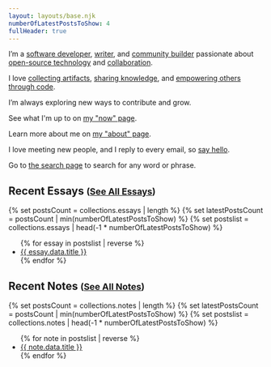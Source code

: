 ```yaml
---
layout: layouts/base.njk
numberOfLatestPostsToShow: 4
fullHeader: true
---
```


I’m a [software developer](/essays/a-brief-history-of-me-programming/), [writer](/ship-30-for-30-october-2021-cohort/), and [community builder](/essays/teaching-is-an-unfair-advantage/) passionate about [open-source technology](/notes/rsscloud-server/) and [collaboration](https://feeds.fedwikiriver.com/).

I love [collecting artifacts](/essays/avoiding-the-final-death/), [sharing knowledge](/notes/), and [empowering others through code](/notes/fedwiki-river/).

I’m always exploring new ways to contribute and grow.

See what I'm up to on [my "now" page](/now/).

Learn more about me on [my "about" page](/about/).

I love meeting new people, and I reply to every email, so [say hello](/contact/).

Go to [the search page](/search/) to search for any word or phrase.

## Recent Essays <small>([See All Essays](/essays/))</small>

{% set postsCount = collections.essays | length %}
{% set latestPostsCount = postsCount | min(numberOfLatestPostsToShow) %}
{% set postslist = collections.essays | head(-1 * numberOfLatestPostsToShow) %}

<ul>
{% for essay in postslist | reverse %}
  <li><a href="{{ essay.url }}">{{ essay.data.title }}</a></li>
{% endfor %}
</ul>

## Recent Notes <small>([See All Notes](/notes/))</small>

{% set postsCount = collections.notes | length %}
{% set latestPostsCount = postsCount | min(numberOfLatestPostsToShow) %}
{% set postslist = collections.notes | head(-1 * numberOfLatestPostsToShow) %}

<ul>
{% for note in postslist | reverse %}
  <li><a href="{{ note.url }}">{{ note.data.title }}</a></li>
{% endfor %}
</ul>
